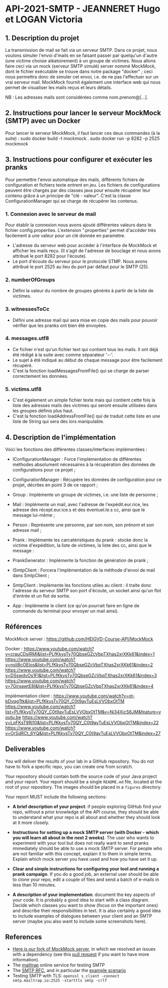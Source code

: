 # API-2021-SMTP - JEANNERET Hugo et LOGAN Victoria

## 1. Description du projet 

La transmission de mail se fait via un serveur SMTP. Dans ce projet, nous voulons simuler l'envoi d'mails en se faisant passer par quelqu'un d'autre (une victime choisie aléatoirement) à un groupe de victimes. Nous allons faire ceci via un mock (serveur SMTP simulé) server nommé MockMock, dont le fichier exécutable se trouve dans notre package "docker" ; ceci nous permettra donc de simuler cet envoi, i.e. de ne pas l'effectuer sur un vrai serveur mail. MockMock fournit également une interface web qui nous permet de visualiser les mails reçus et leurs détails.

NB : Les adresses mails sont considérées comme nom.prenom@[...].

## 2. Instructions pour lancer le serveur MockMock (SMTP) avec un Docker

Pour lancer le serveur MockMock, il faut lancer ces deux commandes (à la suite) : 
sudo docker build -t mockmock .
sudo docker run -p 8282 -p 2525 mockmock

## 3. Instructions pour configurer et exécuter les pranks

Pour permettre l'envoi automatique des mails, différents fichiers de configuration et fichiers texte entrent en jeu.
Les fichiers de configurations peuvent être chargés par des classes java pour ensuite récupérer leur contenu grâce à un principe de "clé - valeur".
C'est la classe ConfigurationManager qui se charge de récupérer les contenus.

### 1. Connexion avec le serveur de mail
Pour établir la connexion nous avons ajouté différentes valeurs dans le fichier config.properties. L'extension ".properties" permet d'accéder très facilement à une valeur pour un clé donnée en paramètre.
+ L'adresse du serveur web pour accéder à l'interface de MockMock et afficher les mails reçu.
(Il s'agit de l'adresse de bouclage et nous avons attribué le port 8282 pour l'écoute).
+ Le port d'écoute du serveur pour le protocole STMP. Nous avons attribué le port 2525 au lieu du port par défaut pour le SMTP (25).

### 2. numberOfGroups
+ Défini la valeur du nombre de groupes générés à partir de la liste de victimes.

### 3. witnessesToCc
+ Défini une adresse mail qui sera mise en copie des mails pour pouvoir vérifier que les pranks ont bien été envoyées.

### 4. messages.utf8
+ Ce fichier n'est qu'un fichier text qui contient tous les mails. Il ont déjà été rédigé à la suite avec comme séparateur '--'.
+ Le sujet à été indiqué au début de chaque message pour être facilement récupéré.
+ C'est la fonction loadMessagesFromFile() qui se charge de parser correctement les données.

### 5. victims.utf8
+ C'est également un simple fichier texte mais qui contient cette fois la liste des adresses mails des victimes qui seront ensuite utilisées dans les groupes définis plus haut.
+ C'est la fonction loadAddressFromFile() qui de traduit cette liste en une liste de String qui sera dès lors manipulable.

## 4. Description de l'implémentation

Voici les fonctions des différentes classes/interfaces implémentées : 

- IConfigurationManager : 
Force l'implémentation de différentes méthodes absolument nécessaires à la récupération des données de configurations pour ce projet ;

- ConfigurationManager :
Récupère les données de configuration pour ce projet, décrites en point 3 de ce rapport ;

- Group :
Implémente un groupe de victimes, i.e. une liste de personne ;

- Mail :
Implémente un mail, avec l'adresse de l'expédit.eur.rice, les adresse des récept.eur.ice.s et des éventuel.le.s cc, ainsi que le message lui-même ;

- Person :
Représente une personne, par son nom, son prénom et son adresse mail ;

- Prank :
Implémente les carcatéristiques du prank : stocke donc la victime d'expédition, la liste de victimes, la liste des cc, ainsi que le message : 

- PrankGenerator :
Implémente la fonction de génération de prank ;

- ISmtpClient :
Forcera l'implémentation de la méthode d'envoi de mail dans SmtpClient ;

- SmtpClient :
Implémente les fonctions utiles au client : il traite donc l'adresse du serveur SMTP son port d'écoute, un socket ainsi qu'un flot d'entrée et un flot de sortie.

- App :
Implémente le client (ce qu'on pourrait faire en ligne de commande du terminal pour envoyer un mail ainsi).

## Références

MockMock server : 
https://github.com/HEIGVD-Course-API/MockMock

Docker : 
https://www.youtube.com/watch?v=crauCDslRMI&list=PLfKkysTy70QbseGZcVbpTXhas2xrXKk61&index=1
https://www.youtube.com/watch?v=nslj8cOEIos&list=PLfKkysTy70QbseGZcVbpTXhas2xrXKk61&index=2
https://www.youtube.com/watch?v=DSswdvOs1FI&list=PLfKkysTy70QbseGZcVbpTXhas2xrXKk61&index=3
https://www.youtube.com/watch?v=7GirsawtE8I&list=PLfKkysTy70QbseGZcVbpTXhas2xrXKk61&index=4

Implémentation client : 
https://www.youtube.com/watch?v=ot-bDyqgTtk&list=PLfKkysTy70QY_C0t9avTuEsLVVObxOtTM
https://www.youtube.com/watch?list=PLfKkysTy70QY_C0t9avTuEsLVVObxOtTM&v=Nj34XicS6JM&feature=youtu.be
https://www.youtube.com/watch?v=LoFKsT9Rj10&list=PLfKkysTy70QY_C0t9avTuEsLVVObxOtTM&index=22
https://www.youtube.com/watch?v=OrSdRCt_6YQ&list=PLfKkysTy70QY_C0t9avTuEsLVVObxOtTM&index=27







## Deliverables

You will deliver the results of your lab in a GitHub repository. You do not have to fork a specific repo, you can create one from scratch.

Your repository should contain both the source code of your Java project and your report. Your report should be a single `README.md` file, located at the root of your repository. The images should be placed in a `figures` directory.

Your report MUST include the following sections:

* **A brief description of your project**: if people exploring GitHub find your repo, without a prior knowledge of the API course, they should be able to understand what your repo is all about and whether they should look at it more closely.

* **Instructions for setting up a mock SMTP server (with Docker - which you will learn all about in the next 2 weeks)**. The user who wants to experiment with your tool but does not really want to send pranks immediately should be able to use a mock SMTP server. For people who are not familiar with this concept, explain it to them in simple terms. Explain which mock server you have used and how you have set it up.

* **Clear and simple instructions for configuring your tool and running a prank campaign**. If you do a good job, an external user should be able to clone your repo, edit a couple of files and send a batch of e-mails in less than 10 minutes.

* **A description of your implementation**: document the key aspects of your code. It is probably a good idea to start with a class diagram. Decide which classes you want to show (focus on the important ones) and describe their responsibilities in text. It is also certainly a good idea to include examples of dialogues between your client and an SMTP server (maybe you also want to include some screenshots here).

## References

* [Here is our fork of MockMock server](https://github.com/HEIGVD-Course-API/MockMock), in which we resolved an issues with a dependency (see this [pull request](https://github.com/tweakers/MockMock/pull/8) if you want to have more information).
* The [mailtrap](<https://mailtrap.io/>) online service for testing SMTP
* The [SMTP RFC](<https://tools.ietf.org/html/rfc5321#appendix-D>), and in particular the [example scenario](<https://tools.ietf.org/html/rfc5321#appendix-D>)
* Testing SMTP with TLS: `openssl s_client -connect smtp.mailtrap.io:2525 -starttls smtp -crlf`
